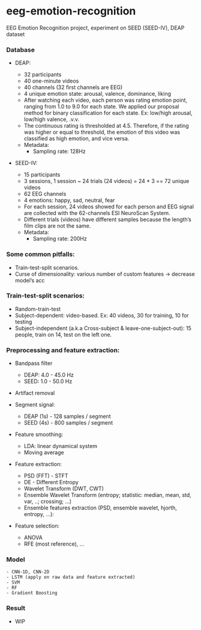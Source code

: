 # eeg-emotion-recognition
EEG Emotion Recognition project, experiment on SEED (SEED-IV), DEAP dataset

### Database

- DEAP:
	- 32 participants
	- 40 one-minute videos
	- 40 channels (32 first channels are EEG)
	- 4 unique emotion state: arousal, valence, dominance, liking
	- After watching each video, each person was rating emotion point, ranging from 1.0 to 9.0 for each state. We applied our proposal method for binary classification for each state. Ex: low/high arousal, low/high valence, .v.v.
	- The continuous rating is thresholded at 4.5. Therefore, if the rating was higher or equal to threshold, the emotion of this video was classified as high emotion, and vice versa.
	- Metadata:
		- Sampling rate: 128Hz

- SEED-IV:
	- 15 participants
	- 3 sessions, 1 session ~ 24 trials (24 videos) = 24 * 3 == 72 unique videos
	- 62 EEG channels
	- 4 emotions: happy, sad, neutral, fear
	- For each session, 24 videos showed for each person and EEG signal are collected with the 62-channels ESI NeuroScan System.
	- Different trials (videos) have different samples because the length’s film clips are not the same. 
	- Metadata:
		- Sampling rate: 200Hz

### Some common pitfalls:

- Train-test-split scenarios.
- Curse of dimensionality: various number of custom features → decrease model’s acc

### Train-test-split scenarios:

- Random-train-test
- Subject-dependent: video-based. Ex: 40 videos, 30 for training, 10 for testing
- Subject-independent (a.k.a Cross-subject & leave-one-subject-out): 15 people, train on 14, test on the left one.

### Preprocessing and feature extraction:

- Bandpass filter
	- DEAP: 4.0 - 45.0 Hz
	- SEED: 1.0 - 50.0 Hz

- Artifact removal

- Segment signal:
	- DEAP (1s) - 128 samples / segment
	- SEED (4s) - 800 samples / segment

- Feature smoothing:
	- LDA: linear dynamical system 
	- Moving average

- Feature extraction:
	- PSD (FFT) - STFT
	- DE - Different Entropy
	- Wavelet Transform (DWT, CWT)
	- Ensemble Wavelet Transform (entropy; statistic: median, mean, std, var, ..; crossing; …)
	- Ensemble features extraction (PSD, ensemble wavelet, hjorth, entropy, ...): 

- Feature selection:
	- ANOVA
	- RFE (most reference), ...

### Model
	- CNN-1D, CNN-2D
	- LSTM (apply on raw data and feature extracted)
	- SVM
	- RF
	- Gradient Boosting

### Result

- WIP
